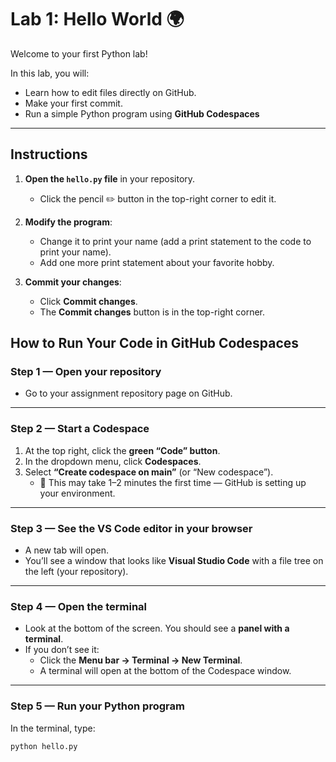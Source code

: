 # Lab 1: Hello World 🌍

Welcome to your first Python lab!

In this lab, you will:
- Learn how to edit files directly on GitHub.
- Make your first commit.
- Run a simple Python program using **GitHub Codespaces**

---

## Instructions

1. **Open the `hello.py` file** in your repository.  
   - Click the pencil ✏️ button in the top-right corner to edit it.

2. **Modify the program**:  
   - Change it to print your name (add a print statement to the code to print your name).  
   - Add one more print statement about your favorite hobby.  

3. **Commit your changes**:  
   - Click **Commit changes**.
   - The **Commit changes** button is in the top-right corner.
  
## How to Run Your Code in GitHub Codespaces  

### Step 1 — Open your repository  
- Go to your assignment repository page on GitHub.  

---

### Step 2 — Start a Codespace  
1. At the top right, click the **green “Code” button**.  
2. In the dropdown menu, click **Codespaces**.  
3. Select **“Create codespace on main”** (or “New codespace”).  
   - 🔄 This may take 1–2 minutes the first time — GitHub is setting up your environment.  

---

### Step 3 — See the VS Code editor in your browser  
- A new tab will open.  
- You’ll see a window that looks like **Visual Studio Code** with a file tree on the left (your repository).  

---

### Step 4 — Open the terminal  
- Look at the bottom of the screen. You should see a **panel with a terminal**.  
- If you don’t see it:  
  - Click the **Menu bar → Terminal → New Terminal**.  
  - A terminal will open at the bottom of the Codespace window.  

---

### Step 5 — Run your Python program  
In the terminal, type:  
```bash
python hello.py

